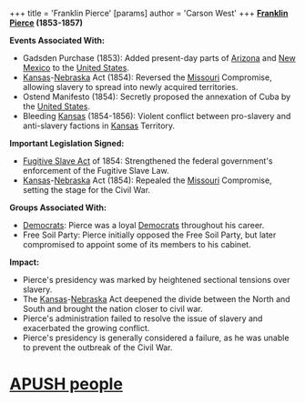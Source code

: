 +++
 title = 'Franklin Pierce'
[params]
	author = 'Carson West'
+++
**[Franklin Pierce](./../franklin-pierce/) (1853-1857)**

**Events Associated With:**

* Gadsden Purchase (1853): Added present-day parts of [Arizona](./../arizona/) and [New Mexico](./../new-mexico/) to the [United States](./../united-states/).
* [Kansas](./../kansas/)-[Nebraska](./../nebraska/) Act (1854): Reversed the [Missouri](./../missouri/) Compromise, allowing slavery to spread into newly acquired territories.
* Ostend Manifesto (1854): Secretly proposed the annexation of Cuba by the [United States](./../united-states/).
* Bleeding [Kansas](./../kansas/) (1854-1856): Violent conflict between pro-slavery and anti-slavery factions in [Kansas](./../kansas/) Territory.

**Important Legislation Signed:**

* [Fugitive Slave Act](./../fugitive-slave-act/) of 1854: Strengthened the federal government's enforcement of the Fugitive Slave Law.
* [Kansas](./../kansas/)-[Nebraska](./../nebraska/) Act (1854): Repealed the [Missouri](./../missouri/) Compromise, setting the stage for the Civil War.

**Groups Associated With:**

* [Democrats](./../democrats/): Pierce was a loyal [Democrats](./../democrats/) throughout his career.
* Free Soil Party: Pierce initially opposed the Free Soil Party, but later compromised to appoint some of its members to his cabinet.

**Impact:**

* Pierce's presidency was marked by heightened sectional tensions over slavery.
* The [Kansas](./../kansas/)-[Nebraska](./../nebraska/) Act deepened the divide between the North and South and brought the nation closer to civil war.
* Pierce's administration failed to resolve the issue of slavery and exacerbated the growing conflict.
* Pierce's presidency is generally considered a failure, as he was unable to prevent the outbreak of the Civil War.
# [APUSH people](./../apush-people/)